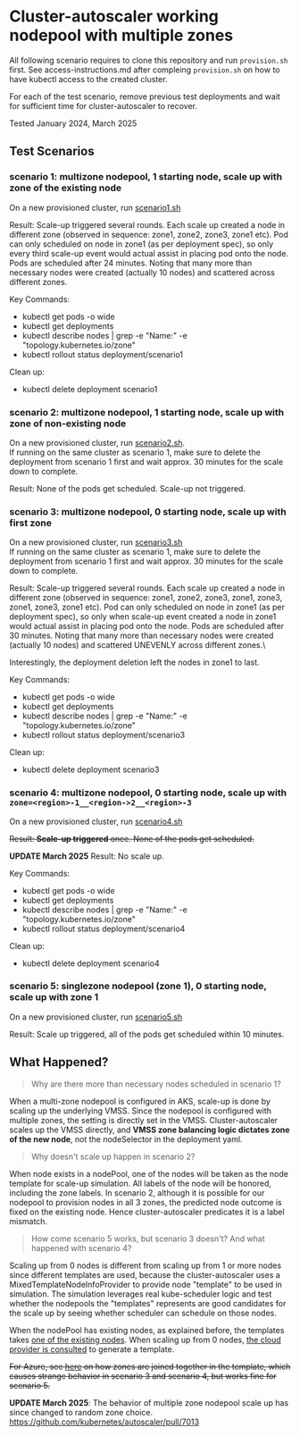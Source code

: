 # Cluster-autoscaler working nodepool with multiple zones

All following scenario requires to clone this repository and run `provision.sh`
first. See access-instructions.md after compleing `provision.sh` on how to
have kubectl access to the created cluster.

For each of the test scenario, remove previous test deployments and wait for
sufficient time for cluster-autoscaler to recover.

Tested January 2024, March 2025

## Test Scenarios

### scenario 1: multizone nodepool, 1 starting node, scale up with zone of the existing node

On a new provisioned cluster, run [scenario1.sh](./scenario2.sh)

Result: Scale-up triggered several rounds. Each scale up created a node in different zone (observed in sequence: zone1, zone2, zone3, zone1 etc). Pod can only scheduled on node in zone1 (as per deployment spec), so only every third scale-up event would actual assist in placing pod onto the node. Pods are scheduled after 24 minutes. Noting that many more than necessary nodes were created (actually 10 nodes) and scattered across different zones.

Key Commands:
- kubectl get pods -o wide
- kubectl get deployments
- kubectl describe nodes | grep -e "Name:" -e "topology.kubernetes.io/zone"
- kubectl rollout status deployment/scenario1

Clean up: 
- kubectl delete deployment scenario1

### scenario 2: multizone nodepool, 1 starting node, scale up with zone of non-existing node

On a new provisioned cluster, run [scenario2.sh](./scenario2.sh).\
If running on the same cluster as scenario 1, make sure to delete the deployment from scenario 1 first and wait approx. 30 minutes for the scale down to complete.

Result: None of the pods get scheduled. Scale-up not triggered.

### scenario 3: multizone nodepool, 0 starting node, scale up with first zone

On a new provisioned cluster, run [scenario3.sh](./scenario3.sh)\
If running on the same cluster as scenario 1, make sure to delete the deployment from scenario 1 first and wait approx. 30 minutes for the scale down to complete.

Result: Scale-up triggered several rounds. Each scale up created a node in different zone (observed in sequence: zone1, zone2, zone3, zone1, zone3, zone1, zone3, zone1 etc). Pod can only scheduled on node in zone1 (as per deployment spec), so only when scale-up event created a node in zone1 would actual assist in placing pod onto the node. Pods are scheduled after 30 minutes. Noting that many more than necessary nodes were created (actually 10 nodes) and scattered UNEVENLY across different zones.\

Interestingly, the deployment deletion left the nodes in zone1 to last.

Key Commands:
- kubectl get pods -o wide
- kubectl get deployments
- kubectl describe nodes | grep -e "Name:" -e "topology.kubernetes.io/zone"
- kubectl rollout status deployment/scenario3

Clean up: 
- kubectl delete deployment scenario3

### scenario 4: multizone nodepool, 0 starting node, scale up with `zone=<region>-1__<region->2__<region>-3`

On a new provisioned cluster, run [scenario4.sh](./scenario4.sh)

~~Result: **Scale-up triggered** once. None of the pods get scheduled.~~

**UPDATE March 2025** Result: No scale up.

Key Commands:
- kubectl get pods -o wide
- kubectl get deployments
- kubectl describe nodes | grep -e "Name:" -e "topology.kubernetes.io/zone"
- kubectl rollout status deployment/scenario4

Clean up: 
- kubectl delete deployment scenario4

### scenario 5: singlezone nodepool (zone 1), 0 starting node, scale up with zone 1

On a new provisioned cluster, run [scenario5.sh](./scenario5.sh)

Result: Scale up triggered, all of the pods get scheduled within 10 minutes.

## What Happened?

> Why are there more than necessary nodes scheduled in scenario 1?

When a multi-zone nodepool is configured in AKS, scale-up is done by scaling up
the underlying VMSS. Since the nodepool is configured with multiple zones, the
setting is directly set in the VMSS. Cluster-autoscaler scales up the VMSS
directly, and **VMSS zone balancing logic dictates zone of the new node**, not
the nodeSelector in the deployment yaml.

> Why doesn't scale up happen in scenario 2?

When node exists in a nodePool, one of the nodes will be taken as the node
template for scale-up simulation. All labels of the node will be honored,
including the zone labels. In scenario 2, although it is possible for our
nodepool to provision nodes in all 3 zones, the predicted node outcome is fixed
on the existing node. Hence cluster-autoscaler predicates it is a label
mismatch.

> How come scenario 5 works, but scenario 3 doesn't? And what happened with
> scenario 4?

Scaling up from 0 nodes is different from scaling up from 1 or more nodes
since different templates are used, because the cluster-autoscaler uses a
MixedTemplateNodeInfoProvider to provide node "template" to be used in
simulation. The simulation leverages real kube-scheduler logic and test whether
the nodepools the "templates" represents are good candidates for the scale up
by seeing whether scheduler can schedule on those nodes.

When the nodePool has existing nodes, as explained before, the templates takes
[one of the existing nodes](https://github.com/kubernetes/autoscaler/blob/a2f890247b01a7dd621f3c86642d4e1cfe4d4f40/cluster-autoscaler/processors/nodeinfosprovider/mixed_nodeinfos_processor.go#L125).
When scaling up from 0 nodes,
[the cloud provider is consulted](https://github.com/kubernetes/autoscaler/blob/a2f890247b01a7dd621f3c86642d4e1cfe4d4f40/cluster-autoscaler/processors/nodeinfosprovider/mixed_nodeinfos_processor.go#L155)
to generate a template.

~~For Azure, see [here](https://github.com/kubernetes/autoscaler/blob/a2f890247b01a7dd621f3c86642d4e1cfe4d4f40/cluster-autoscaler/cloudprovider/azure/azure_template.go#L65)
on how zones are joined together in the template, which causes strange behavior
in scenario 3 and scenario 4, but works fine for scenario 5.~~

**UPDATE March 2025**: The behavior of multiple zone nodepool scale up has since
changed to random zone choice.
https://github.com/kubernetes/autoscaler/pull/7013
